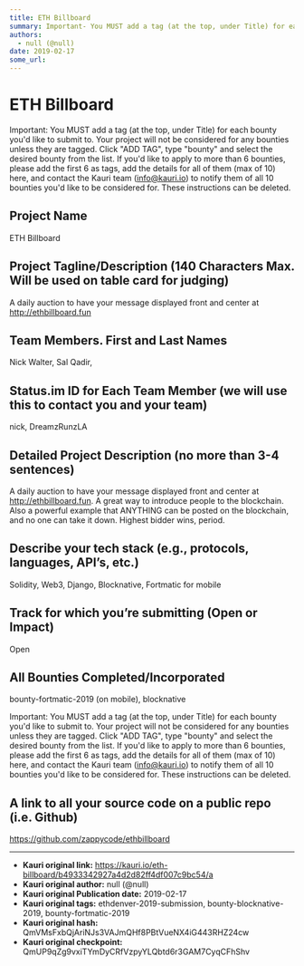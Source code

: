 ```yaml
---
title: ETH Billboard
summary: Important- You MUST add a tag (at the top, under Title) for each bounty youd like to submit to. Your project will not be considered for any bounties unless they are tagged. Click ADD TAG, type bounty and select the desired bounty from the list. If youd like to apply to more than 6 bounties, please add the first 6 as tags, add the details for all of them (max of 10) here, and contact the Kauri team (info@kauri.io) to notify them of all 10 bounties youd like to be considered for. These instruction
authors:
  - null (@null)
date: 2019-02-17
some_url: 
---
```


# ETH Billboard



Important: You MUST add a tag (at the top, under Title) for each bounty you'd like to submit to. Your project will not be considered for any bounties unless they are tagged. Click "ADD TAG", type  "bounty" and select the desired bounty from the list. If you'd like to apply to more than 6 bounties, please add the first 6 as tags, add the details for all of them (max of 10) here, and contact the Kauri team (info@kauri.io) to notify them of all 10 bounties you'd like to be considered for. These instructions can be deleted.

## Project Name
ETH Billboard

## Project Tagline/Description (140 Characters Max. Will be used on table card for judging)
A daily auction to have your message displayed front and center at http://ethbillboard.fun

## Team Members. First and Last Names
Nick Walter, Sal Qadir, 

## Status.im ID for Each Team Member (we will use this to contact you and your team)
nick, DreamzRunzLA

## Detailed Project Description (no more than 3-4 sentences)
A daily auction to have your message displayed front and center at http://ethbillboard.fun. A great way to introduce people to the blockchain. Also a powerful example that ANYTHING can be posted on the blockchain, and no one can take it down. Highest bidder wins, period.

## Describe your tech stack (e.g., protocols, languages, API’s, etc.)
Solidity, Web3, Django, Blocknative, Fortmatic for mobile

## Track for which you’re submitting (Open or Impact)
Open

## All Bounties Completed/Incorporated
bounty-fortmatic-2019 (on mobile), blocknative

Important: You MUST add a tag (at the top, under Title) for each bounty you'd like to submit to. Your project will not be considered for any bounties unless they are tagged. Click "ADD TAG", type  "bounty" and select the desired bounty from the list. If you'd like to apply to more than 6 bounties, please add the first 6 as tags, add the details for all of them (max of 10) here, and contact the Kauri team (info@kauri.io) to notify them of all 10 bounties you'd like to be considered for. These instructions can be deleted.

## A link to all your source code on a public repo (i.e. Github)
https://github.com/zappycode/ethbillboard






---

- **Kauri original link:** https://kauri.io/eth-billboard/b4933342927a4d2d82ff4df007c9bc54/a
- **Kauri original author:** null (@null)
- **Kauri original Publication date:** 2019-02-17
- **Kauri original tags:** ethdenver-2019-submission, bounty-blocknative-2019, bounty-fortmatic-2019
- **Kauri original hash:** QmVMsFxbQjAriNJs3VAJmQHf8PBtVueNX4iG443RHZ24cw
- **Kauri original checkpoint:** QmUP9qZg9vxiTYmDyCRfVzpyYLQbtd6r3GAM7CyqCFhShv



